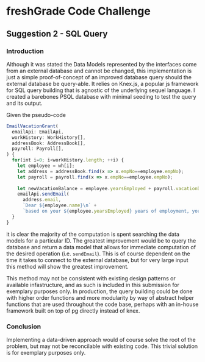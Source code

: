 # freshGrade Code Challenge
## Suggestion 2 - SQL Query

### Introduction

Although it was stated the Data Models represented by the interfaces come from an external database and cannot be changed, this implementation is just a simple proof-of-concept of an improved database query should the external database be query-able. It relies on Knex.js, a popular js framework for SQL query building that is agnostic of the underlying sequel language. I created a barebones PSQL database with minimal seeding to test the query and its output.


Given the pseudo-code 
``` js 
EmailVacationGrant(
  emailApi: EmailApi,
  workHistory: WorkHistory[],
  addressBook: AddressBook[],
  payroll: Payroll[],
) {
  for(int i=0; i<workHistory.length; ++i) {
    let employee = wh[i];
    let address = addressBook.find(x => x.empNo==employee.empNo);
    let payroll = payroll.find(x => x.empNo==employee.empNo);
 
    let newVacationBalance = employee.yearsEmployed + payroll.vacationDays;
    emailApi.sendEmail(
      address.email,
      `Dear ${employee.name}\n` +
      `based on your ${employee.yearsEmployed} years of employment, you have been granted ${employee.yearsEmployed} days of vacation, bringing your total to ${newVacationBalance}`);
  }
}
```
it is clear the majority of the computation is spent searching the data models for a particular ID. The greatest improvement would be to query the database and return a data model that allows for immediate computation of the desired operation (i.e. `sendEmail`). This is of course dependent on the time it takes to connect to the external database, but for very large input this method will show the greatest improvement.

This method may not be consistent with existing design patterns or available infastructure, and as such is included in this submission for exemplary purposes only. In production, the query building could be done with higher order functions and more modularity by way of abstract helper functions that are used throughout the code base, perhaps with an in-house framework built on top of pg directly instead of knex. 

### Conclusion

Implementing a data-driven approach would of course solve the root of the problem, but may not be reconcilable with existing code. This trivial solution is for exemplary purposes only.
